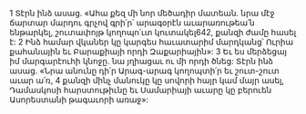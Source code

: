 1 Տէրն ինձ ասաց. «Ահա քեզ մի նոր մեծադիր մատեան. նրա մէջ ճարտար մարդու գրչով գրի՛ր՝ արագօրէն աւարառութեա՛ն ենթարկել, շուտափոյթ կողոպո՛ւտ կուտակել642, քանզի ժամը հասել է: 2 Ինձ համար վկաներ կը կարգես հաւատարիմ մարդկանց՝ Ուրիա քահանային եւ Բարաքիայի որդի Զաքարիային»: 3 Եւ ես մերձեցայ իմ մարգարէուհի կնոջը. նա յղիացաւ ու մի որդի ծնեց: Տէրն ինձ ասաց. «Նրա անունը դի՛ր Արագ-արագ կողոպտի՛ր եւ շուտ-շուտ աւար ա՛ռ, 4 քանզի մինչ մանուկը կը սովորի հայր կամ մայր ասել, Դամասկոսի հարստութիւնը եւ Սամարիայի աւարը կը բերուեն Ասորեստանի թագաւորի առաջ»:
